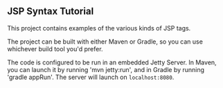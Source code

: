 ## JSP Syntax Tutorial

This project contains examples of the various kinds of JSP tags.

The project can be built with either Maven or Gradle, so you can use whichever build tool you'd prefer.

The code is configured to be run in an embedded Jetty Server. In Maven, you can launch it by running 'mvn jetty:run', and in Gradle by running 'gradle appRun'. The server will launch on `localhost:8080`.


